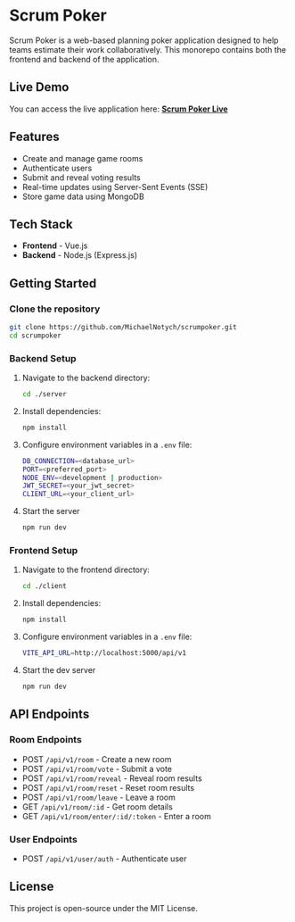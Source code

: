# Scrum Poker
Scrum Poker is a web-based planning poker application designed to help teams estimate their work collaboratively. This monorepo contains both the frontend and backend of the application.

## Live Demo
You can access the live application here:
 **[Scrum Poker Live](https://scrumpoker-jb19.onrender.com/)**

## Features
- Create and manage game rooms
- Authenticate users
- Submit and reveal voting results
- Real-time updates using Server-Sent Events (SSE)
- Store game data using MongoDB

## Tech Stack
- **Frontend** - Vue.js
- **Backend** - Node.js (Express.js)

## Getting Started
### Clone the repository
```sh
git clone https://github.com/MichaelNotych/scrumpoker.git
cd scrumpoker
```
### Backend Setup
1. Navigate to the backend directory:
	```sh
	cd ./server
	```
2. Install dependencies:
	```sh
	npm install
	```
3. Configure environment variables in a `.env` file:
	```sh
	DB_CONNECTION=<database_url>
	PORT=<preferred_port>
	NODE_ENV=<development | production>
	JWT_SECRET=<your_jwt_secret>
	CLIENT_URL=<your_client_url>
	```
4. Start the server
	```sh
	npm run dev
	```

### Frontend Setup
1. Navigate to the frontend directory:
	```sh
	cd ./client
	```
2. Install dependencies:
	```sh
	npm install
	```
3. Configure environment variables in a `.env` file:
	```sh
	VITE_API_URL=http://localhost:5000/api/v1
	```
4. Start the dev server
	```sh
	npm run dev
	```

## API Endpoints
### Room Endpoints
- POST `/api/v1/room` - Create a new room
- POST `/api/v1/room/vote` - Submit a vote
- POST `/api/v1/room/reveal` - Reveal room results
- POST `/api/v1/room/reset` - Reset room results
- POST `/api/v1/room/leave` - Leave a room
- GET `/api/v1/room/:id` - Get room details
- GET `/api/v1/room/enter/:id/:token` - Enter a room
### User Endpoints
- POST `/api/v1/user/auth` - Authenticate user

## License
This project is open-source under the MIT License.